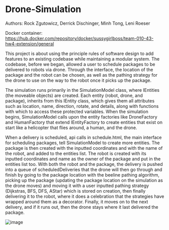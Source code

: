 # Drone-Simulation

Authors: Rock Zgutowicz, Derrick Dischinger, Minh Tong, Leni Roeser

Docker container: 
https://hub.docker.com/repository/docker/sussygirlboss/team-010-43-hw4-extension/general

This project is about using the principle rules of software design to add features to an existing codebase while maintaining a modular system. The codebase, before we began, allowed a user to schedule packages to be delivered to robots via drone. Through the interface, the location of the package and the robot can be chosen, as well as the pathing strategy for the drone to use on the way to the robot once it picks up the package.

The simulation runs primarily in the SimulationModel class, where IEntities (the moveable objects) are created. Each entity (robot, drone, and package), inherits from this IEntity class, which gives them all attributes such as location, name, direction, rotate, and details, along with functions with which to access these protected variables. When the simulation begins, SimulationModel calls upon the entity factories like DroneFactory and HumanFactory that extend IEntityFactory to create entities that exist on start like a helicopter that flies around, a human, and the drone.

When a delivery is scheduled, api calls in schedule.html, the main interface for scheduling packages, tell SimulationModel to create more entities. The package is then created with the inputted coordinates and with the name of the robot, and added to the entities list. The robot is created with its inputted coordinates and name as the owner of the package and put in the entities list too. With both the robot and the package, the delivery is pushed into a queue of scheduledDeliveries that the drone will then go through and finish by going to the package location with the beeline pathing algorithm, picking up the package (updating the package location on the simulation as the drone moves) and moving it with a user inputted pathing strategy (Dijkstras, BFS, DFS, AStar) which is stored on creation, then finally delivering it to the robot, where it does a celebration that the strategies have wrapped around them as a decorator. Finally, it moves on to the next delivery, and if it runs out, then the drone stays where it last delivered the package. 

![image](https://github.com/SussyGirlboss/Drone-Simulation/assets/136664014/cfce0014-82ad-4b4d-bd78-c6b2905a1892)
